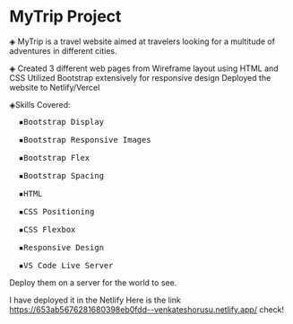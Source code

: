 # MyTrip Project 


◈ MyTrip is a travel website aimed at travelers looking for a multitude of adventures in different cities. 

◈ Created 3 different web pages from Wireframe layout using HTML and CSS
   Utilized Bootstrap extensively for responsive design Deployed the website to Netlify/Vercel

 

   

◈Skills Covered: <br>
  <pre>  ▪Bootstrap Display <br>
  ▪Bootstrap Responsive Images<br>
  ▪Bootstrap Flex<br>
  ▪Bootstrap Spacing<br>
  ▪HTML<br>
  ▪CSS Positioning<br>
  ▪CSS Flexbox<br>
  ▪Responsive Design<br>
  ▪VS Code Live Server<br></pre>

Deploy them on a server for the world to see.

I have deployed it in the Netlify  Here is the link https://653ab5676281680398eb0fdd--venkateshorusu.netlify.app/ check!

